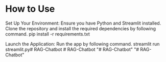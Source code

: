 # How to Use

Set Up Your Environment: Ensure you have Python and Streamlit installed. Clone the repository and install the required dependencies by following command.
   pip install -r requirements.txt

Launch the Application: Run the app by following command.
   streamlit run streamlit.py#   R A G - C h a t b o t  
 #   R A G - C h a t b o t  
 "# RAG-Chatbot" 
"# RAG-Chatbot" 
